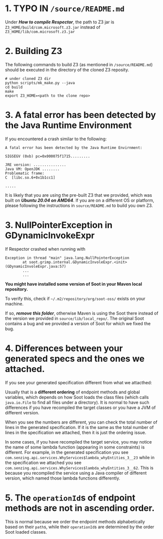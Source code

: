 # 1. TYPO IN `/source/README.md`

Under ***How to compile Respector***, the path to Z3 jar is `Z3_HOME/build/com.microsoft.z3.jar` instead of `Z3_HOME/lib/com.microsoft.z3.jar`

# 2. Building Z3

The following commands to build Z3 (as mentioned in `/source/README.md`) should be executed in the directory of the cloned Z3 reposity.

```
# under cloned Z3 dir
python scripts/mk_make.py --java
cd build
make
export Z3_HOME=<path to the clone repo>
```

# 3. A fatal error has been detected by the Java Runtime Environment

If you encountered a crash similar to the following:

```
A fatal error has been detected by the Java Runtime Envirnment:

SIGSEGV (0xb) pc=0x000075f1715.........

JRE version: ...............
Java VM: OpenJDK ........
Problematic frame:
C  [libc.so.6+0x1b1cc1]

.....
```

It is likely that you are using the pre-built Z3 that we provided, which was built on ***Ubuntu 20.04 on AMD64***. If you are on a different OS or platform, please following the instructions in `source/README.md` to build you own Z3.

# 3. NullPointerException in GDynamicInvokeExpr

If Respector crashed when running with

```
Exception in thread "main" java.lang.NullPointerException
        at soot.grimp.internal.GDynamicInvoleExpr.<init>(GDynamicInvoleExpr.java:57)
        ...
        ...
```

**You might have installed some version of Soot in your Maven local repository.**

To verify this, check if `~/.m2/repository/org/soot-oss/` exists on your machine. 

If so, ***remove this folder***, otherwise Maven is using the Soot there instead of the version we provided in `source/lib/local_repo/`. The original Soot contains a bug and we provided a version of Soot for which we fixed the bug. 

# 4. Differences between your generated specs and the ones we attached.

If you see your generated specification different from what we attacthed: 

Usually that is a **different ordering** of endpoint methods and global variables, which depends on how Soot loads the class files (which calls `java.io.File` to find all files under a directory). It is normal to have such differences if you have recompiled the target classes or you have a JVM of different version. 

When you see the numbers are different, you can check the total number of lines in the generated specification. If it is the same as the total number of lines in the specification we attached, then it is just the ordering issue.

In some cases, if you have recompiled the target service, you may notice the name of some lambda function (appearing in some constraints) is different. For example, in the generated specification you see `com.senzing.api.services.WhyServices$lambda_whyEntities_3__23` while in the specification we attached you see `com.senzing.api.services.WhyServices$lambda_whyEntities_3__62`. This is because you recompiled the service using a Java compiler of different version, which named those lambda functions differently.

# 5. The `operationId`s of endpoint methods are not in ascending order.

This is normal because we order the endpoint methods alphabetically based on their `path`s, while their `operationId`s are determined by the order Soot loaded classes.